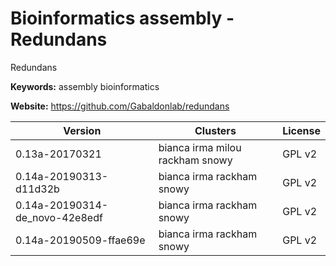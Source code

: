 # Bioinformatics assembly - Redundans

Redundans

**Keywords:** assembly bioinformatics

**Website:** <https://github.com/Gabaldonlab/redundans>

| Version | Clusters | License |
| ------- | -------- | ------- |
| 0.13a-20170321 | bianca irma milou rackham snowy | GPL v2 |
| 0.14a-20190313-d11d32b | bianca irma rackham snowy | GPL v2 |
| 0.14a-20190314-de_novo-42e8edf | bianca irma rackham snowy | GPL v2 |
| 0.14a-20190509-ffae69e | bianca irma rackham snowy | GPL v2 |
